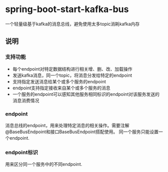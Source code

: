 # spring-boot-start-kafka-bus
一个轻量级基于kafka的消息总线，避免使用太多topic消耗kafka内存

## 说明

### 支持功能
* 每个endpoint对特定数据结构进行相关增、删、改、加载操作
* 发送kafka消息，同一个topic，将消息分发给特定的endpoint
* 支持指定发送消息给某个或多个服务的endpoint
* endpoint支持指定接收来自某个或多个服务的消息
* 一个服务的endpoint可以感知其他服务相同标识的endpoint对该服务发送的消息消费情况

### endpoint
消息总线的endpoint，用来处理特定消息的相关操作。需要注解@BaseBusEndpoint和接口BaseBusEndpoint<T>搭配使用。
同一个服务只能设置一个endpoint.

### endpoint标识
用来区分同一个服务中的不同endpoint.




